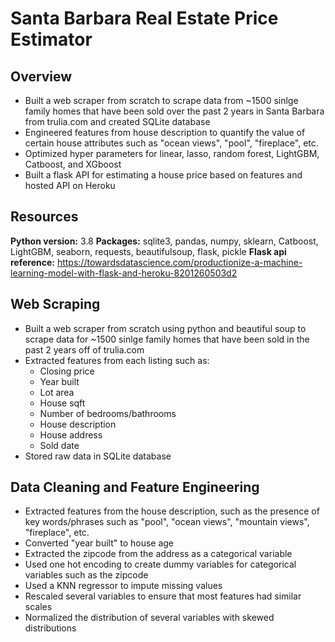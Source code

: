 # Santa Barbara Real Estate Price Estimator

## Overview
* Built a web scraper from scratch to scrape data from ~1500 sinlge family homes that have been sold over the past 2 years in Santa Barbara from trulia.com and created SQLite database
* Engineered features from house description to quantify the value of certain house attributes such as "ocean views", "pool", "fireplace", etc. 
* Optimized hyper parameters for linear, lasso, random forest, LightGBM, Catboost, and XGboost
* Built a flask API for estimating a house price based on features and hosted API on Heroku

## Resources
**Python version:** 3.8
**Packages:** sqlite3, pandas, numpy, sklearn, Catboost, LightGBM, seaborn, requests, beautifulsoup, flask, pickle
**Flask api reference:** https://towardsdatascience.com/productionize-a-machine-learning-model-with-flask-and-heroku-8201260503d2

## Web Scraping
* Built a web scraper from scratch using python and beautiful soup to scrape data for ~1500 sinlge family homes that have been sold in the past 2 years off of trulia.com
* Extracted features from each listing such as:
  - Closing price
  - Year built
  - Lot area
  - House sqft
  - Number of bedrooms/bathrooms
  - House description
  - House address
  - Sold date
* Stored raw data in SQLite database

## Data Cleaning and Feature Engineering
* Extracted features from the house description, such as the presence of key words/phrases such as "pool", "ocean views", "mountain views", "fireplace", etc.
* Converted "year built" to house age
* Extracted the zipcode from the address as a categorical variable
* Used one hot encoding to create dummy variables for categorical variables such as the zipcode
* Used a KNN regressor to impute missing values 
* Rescaled several variables to ensure that most features had similar scales
* Normalized the distribution of several variables with skewed distributions


